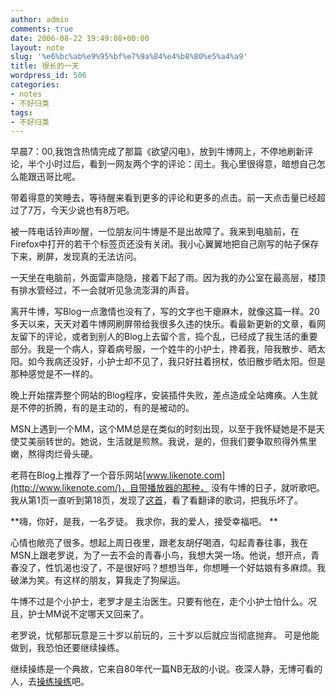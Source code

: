 ```yaml
---
author: admin
comments: true
date: 2006-08-22 19:49:08+00:00
layout: note
slug: '%e6%bc%ab%e9%95%bf%e7%9a%84%e4%b8%80%e5%a4%a9'
title: 很长的一天
wordpress_id: 506
categories:
- notes
- 不好归类
tags:
- 不好归类
---
```


早晨7：00,我饱含热情完成了那篇《欲望闪电》，放到牛博网上，不停地刷新评论，半个小时过后，看到一网友两个字的评论：闰土。我心里很得意，暗想自己怎么能跟迅哥比呢。

带着得意的笑睡去，等待醒来看到更多的评论和更多的点击。前一天点击量已经超过了7万，今天少说也有8万吧。

被一阵电话铃声吵醒，一位朋友问牛博是不是出故障了。我来到电脑前，在Firefox中打开的若干个标签页还没有关闭。我小心翼翼地把自己刚写的帖子保存下来，刷屏，发现真的无法访问。

一天坐在电脑前，外面雷声隐隐，接着下起了雨。因为我的办公室在最高层，楼顶有排水管经过，不一会就听见急流澎湃的声音。

离开牛博，写Blog一点激情也没有了，写的文字也干瘪麻木，就像这篇一样。20多天以来，天天对着牛博网刷屏带给我很多久违的快乐。看最新更新的文章，看网友留下的评论，或者到别人的Blog上去留个言，捣个乱，已经成了我生活的重要部分。我是一个病人，穿着病号服，一个姓牛的小护士，搀着我，陪我散步、晒太阳。如今我病还没好，小护士却不见了，我只好拄着拐杖，依旧散步晒太阳。但是那种感觉是不一样的。

晚上开始摆弄整个网站的Blog程序，安装插件失败，差点造成全站瘫痪。人生就是不停的折腾，有的是主动的，有的是被动的。

MSN上遇到一个MM，这个MM总是在类似的时刻出现，以至于我怀疑她是不是天使艾美丽转世的。她说，生活就是煎熬。我说，是的，但我们要争取煎得外焦里嫩，熬得肉烂骨头硬。

老蒋在Blog上推荐了一个音乐网站[www.likenote.com](http://www.likenote.com/)，自带播放器的那种， 没有牛博的日子，就听歌吧。我从第1页一直听到第18页，发现了[这首](http://www.likenote.com/listener/song/473)，看了看翻译的歌词，把我乐坏了。

**嗨，你好，是我，一名歹徒。
我求你，我的爱人，接受幸福吧。  **

心情也敞亮了很多。想起上周日夜里，跟老友胡仔喝酒，勾起青春往事，我在MSN上跟老罗说，为了一去不会的青春小鸟，我想大哭一场。他说，想开点，青春没了，性饥渴也没了，不是很好吗？想想当年，你想睡一个好姑娘有多麻烦。我破涕为笑。有这样的朋友，算我走了狗屎运。

牛博不过是个小护士，老罗才是主治医生。只要有他在，走个小护士怕什么。况且，护士MM说不定哪天又回来了。

老罗说，忧郁那玩意是三十岁以前玩的，三十岁以后就应当彻底抛弃。 可是他能做到，我恐怕还要继续操练。

继续操练是一个典故，它来自80年代一篇NB无敌的小说。夜深人静，无博可看的人，去[操练操练](http://www.qdewind.com/bbs/viewthread.php?tid=5223)吧。
